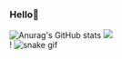 ### Hello👋
![Anurag's GitHub stats](https://github-readme-stats.vercel.app/api?username=wonyongChoi05&theme=react&show_icons=true)
<img src="https://github-readme-stats.vercel.app/api/top-langs/?username=wonyongChoi05&hide=r,jupyter%20notebook,c%23&count_private=true&langs_count=10&theme=react"/><br>!
![snake gif](https://github.com/wonyongChoi05/wonyongChoi05/blob/output/github-contribution-grid-snake.svg)
